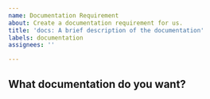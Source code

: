 ```yaml
---
name: Documentation Requirement
about: Create a documentation requirement for us.
title: 'docs: A brief description of the documentation'
labels: documentation
assignees: ''

---
```


## What documentation do you want?
